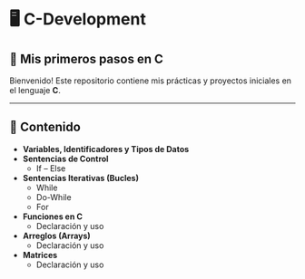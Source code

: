 # 🖥️ C-Development  
## 🚀 Mis primeros pasos en C  

Bienvenido! Este repositorio contiene mis prácticas y proyectos iniciales en el lenguaje **C**.  

---

## 📂 Contenido  

- **Variables, Identificadores y Tipos de Datos**  
- **Sentencias de Control**  
  - If – Else  
- **Sentencias Iterativas (Bucles)**  
  - While  
  - Do-While  
  - For  
- **Funciones en C**  
  - Declaración y uso  
- **Arreglos (Arrays)**  
  - Declaración y uso  
- **Matrices**  
  - Declaración y uso  
